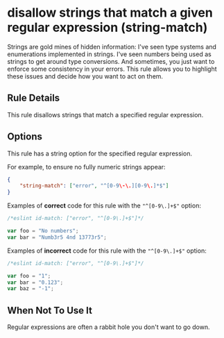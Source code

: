 # disallow strings that match a given regular expression (string-match)

Strings are gold mines of hidden information: I've seen type systems and enumerations implemented in strings. I've seen numbers being used as strings to get around type conversions. And sometimes, you just want to enforce some consistency in your errors. This rule allows you to highlight these issues and decide how you want to act on them.

## Rule Details

This rule disallows strings that match a specified regular expression.


## Options

This rule has a string option for the specified regular expression.

For example, to ensure no fully numeric strings appear:

```json
{
    "string-match": ["error", "^[0-9\-\.][0-9\.]*$"]
}
```

Examples of **correct** code for this rule with the `"^[0-9\.]+$"` option:

```js
/*eslint id-match: ["error", "^[0-9\.]+$"]*/

var foo = "No numbers";
var bar = "Numb3r5 4nd 13773r5";
```

Examples of **incorrect** code for this rule with the `"^[0-9\.]+$"` option:

```js
/*eslint id-match: ["error", "^[0-9\.]+$"]*/

var foo = "1";
var bar = "0.123";
var baz = "-1";
```


## When Not To Use It

Regular expressions are often a rabbit hole you don't want to go down.
